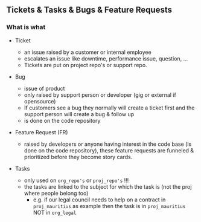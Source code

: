 ## Tickets & Tasks & Bugs & Feature Requests


### What is what

- Ticket
    - an issue raised by a customer or internal employee
    - escalates an issue like downtime, performance issue, question, ...
    - Tickets are put on project repo's or support repo.
 
- Bug
    - issue of product
    - only raised by support person or developer (gig or external if opensource)
    - If customers see a bug they normally will create a ticket first and the support person will create a bug & follow up
    - is done on the code repository
    
- Feature Request  (FR)
    - raised by developers or anyone having interest in the code base (is done on the code repository), these feature requests are funneled & prioritized before they become story cards.

- Tasks
    - only used on ```org_repo's``` or ```proj_repo's```     !!!
    - the tasks are linked to the subject for which the task is (not the proj where people belong too)
        - e.g. if our legal council needs to help on a contract in ```proj_mauritius``` as example then the task is in ```proj_mauritius``` NOT in ```org_legal```

 
